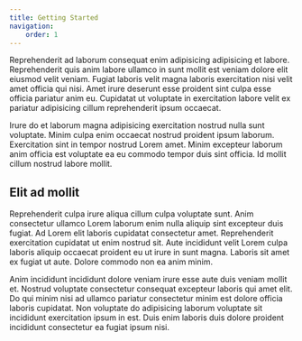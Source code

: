 ```yaml
---
title: Getting Started
navigation:
    order: 1
---
```


Reprehenderit ad laborum consequat enim adipisicing adipisicing et labore. Reprehenderit quis anim labore ullamco in sunt mollit est veniam dolore elit eiusmod velit veniam. Fugiat laboris velit magna laboris exercitation nisi velit amet officia qui nisi. Amet irure deserunt esse proident sint culpa esse officia pariatur anim eu. Cupidatat ut voluptate in exercitation labore velit ex pariatur adipisicing cillum reprehenderit ipsum occaecat.

Irure do et laborum magna adipisicing exercitation nostrud nulla sunt voluptate. Minim culpa enim occaecat nostrud proident ipsum laborum. Exercitation sint in tempor nostrud Lorem amet. Minim excepteur laborum anim officia est voluptate ea eu commodo tempor duis sint officia. Id mollit cillum nostrud labore mollit.

## Elit ad mollit

Reprehenderit culpa irure aliqua cillum culpa voluptate sunt. Anim consectetur ullamco Lorem laborum enim nulla aliquip sint excepteur duis fugiat. Ad Lorem elit laboris cupidatat consectetur amet. Reprehenderit exercitation cupidatat ut enim nostrud sit. Aute incididunt velit Lorem culpa laboris aliquip occaecat proident eu ut irure in sunt magna. Laboris sit amet ex fugiat ut aute. Dolore commodo non ea anim minim.

Anim incididunt incididunt dolore veniam irure esse aute duis veniam mollit et. Nostrud voluptate consectetur consequat excepteur laboris qui amet elit. Do qui minim nisi ad ullamco pariatur consectetur minim est dolore officia laboris cupidatat. Non voluptate do adipisicing laborum voluptate sit incididunt exercitation ipsum in est. Duis enim laboris duis dolore proident incididunt consectetur ea fugiat ipsum nisi.
